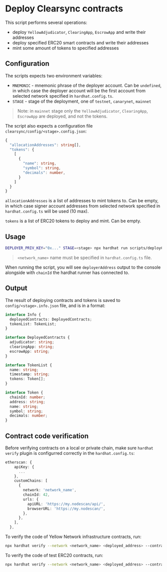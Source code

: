 # Deploy Clearsync contracts

This script performs several operations:

- deploy `YellowAdjudicator`, `ClearingApp`, `EscrowApp` and write their addresses
- deploy specified ERC20 smart contracts and write their addresses
- mint some amount of tokens to specified addresses

## Configuration

The scripts expects two environment variables:

- `MNEMONIC` - mnemonic phrase of the deployer account. Can be `undefined`, in which case the deployer account will be the first account from selected network specified in `hardhat.config.ts`.
- `STAGE` - stage of the deployment, one of `testnet`, `canarynet`, `mainnet`

> Note: in `mainnet` stage only the `YellowAdjudicator`, `ClearingApp`, `EscrowApp` are deployed, and not the tokens.

The script also expects a configuration file `clearsync/config/<stage>.config.json`:

```ts
{
  "allocationAddresses": string[],
  "tokens": {
    [
      {
        "name": string,
        "symbol": string,
        "decimals": number,
      }
    ]
  }
}
```

`allocationAddresses` is a list of addresses to mint tokens to. Can be empty, in which case signer account addresses from selected network specified in `hardhat.config.ts` will be used (10 max).

`tokens` is a list of ERC20 tokens to deploy and mint. Can be empty.

## Usage

```bash
DEPLOYER_PRIV_KEY="0x..." STAGE=<stage> npx hardhat run scripts/deployClearsync.ts --network <network_name>
```

> `<network_name>` name must be specified in `hardhat.config.ts` file.

When running the script, you will see `deployerAddress` output to the console alongside with `chainId` the hardhat runner has connected to.

## Output

The result of deploying contracts and tokens is saved to `config/<stage>.info.json` file, and is in a format:

```ts
interface Info {
  deployedContracts: DeployedContracts;
  tokenList: TokenList;
}

interface DeployedContracts {
  adjudicator: string;
  clearingApp: string;
  escrowApp: string;
}

interface TokenList {
  name: string;
  timestamp: string;
  tokens: Token[];
}

interface Token {
  chainId: number;
  address: string;
  name: string;
  symbol: string;
  decimals: number;
}
```

## Contract code verification

Before verifying contracts on a local or private chain, make sure `hardhat verify` plugin is configurred correctly in the `hardhat.config.ts`:

```ts
etherscan: {
    apiKey: {
      ...
    },
    customChains: [
      {
        network: 'network_name',
        chainId: 42,
        urls: {
          apiURL: 'https://my.nodescan/api/',
          browserURL: 'https://my.nodescan/',
        },
      },
    ],
  },
```

To verify the code of Yellow Network infrastructure contracts, run:

```bash
npx hardhat verify --network <network_name> <deployed_address> --contract 'contracts/clearing/<file_name>.sol:<contract_name>'
```

To verify the code of test ERC20 contracts, run:

```bash
npx hardhat verify --network <network_name> <deployed_address> --contract 'contracts/test/TestERC20.sol:TestERC20' <erc20_name> <erc20_symbol> <erc20_decimals> <erc20_cap>
```
